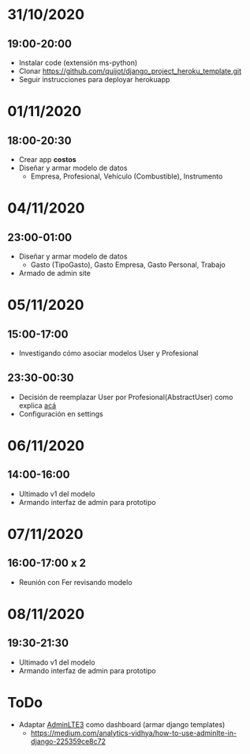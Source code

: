# 31/10/2020

## 19:00-20:00

- Instalar code (extensión ms-python)
- Clonar https://github.com/quijot/django_project_heroku_template.git
- Seguir instrucciones para deployar herokuapp

# 01/11/2020

## 18:00-20:30

- Crear app **costos**
- Diseñar y armar modelo de datos
    - Empresa, Profesional, Vehículo (Combustible), Instrumento

# 04/11/2020

## 23:00-01:00

- Diseñar y armar modelo de datos
    - Gasto (TipoGasto), Gasto Empresa, Gasto Personal, Trabajo
- Armado de admin site

# 05/11/2020

## 15:00-17:00

- Investigando cómo asociar modelos User y Profesional

## 23:30-00:30

- Decisión de reemplazar User por Profesional(AbstractUser) como explica [acá](https://simpleisbetterthancomplex.com/tutorial/2016/07/22/how-to-extend-django-user-model.html#abstractuser)
- Configuración en settings

# 06/11/2020

## 14:00-16:00

- Ultimado v1 del modelo
- Armando interfaz de admin para prototipo

# 07/11/2020

## 16:00-17:00 x 2

- Reunión con Fer revisando modelo

# 08/11/2020

## 19:30-21:30

- Ultimado v1 del modelo
- Armando interfaz de admin para prototipo

# ToDo

- Adaptar [AdminLTE3](https://adminlte.io/) como dashboard (armar django templates)
    - https://medium.com/analytics-vidhya/how-to-use-adminlte-in-django-225359ce8c72
